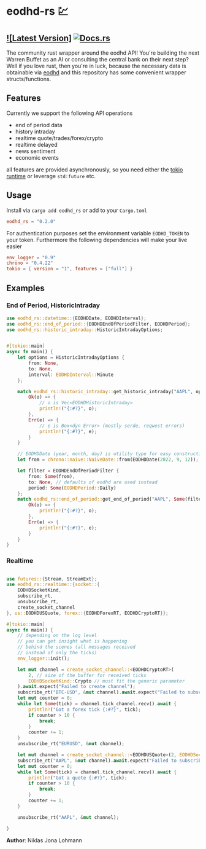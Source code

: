 # eodhd-rs 💹 
## [![Latest Version]][crates.io]  [![Docs.rs](https://img.shields.io/badge/docs-latest-blue.svg?style=flat-square)][docs.rs]

[crates.io]: https://crates.io/crates/eodhd_rs
[docs.rs]: https://docs.rs/eodhd_rs

The community rust wrapper around the eodhd API!
You're building the next Warren Buffet as an AI
or consulting the central bank on their next step?
Well if you love rust, then you're in luck, because
the necessary data is obtainable via [eodhd](https://eodhistoricaldata.com/)
and this repository has some convenient wrapper structs/functions.

## Features
Currently we support the following API operations

- end of period data
- history intraday
- realtime quote/trades/forex/crypto 
- realtime delayed
- news sentiment
- economic events

all features are provided asynchronously, so you need
either the [tokio runtime](https://tokio.rs/) or leverage `std:future` etc.

## Usage
Install via `cargo add eodhd_rs`
or add to your `Cargo.toml`


```toml
eodhd_rs = "0.2.0"
```


For authentication purposes set the environment
variable `EODHD_TOKEN` to your token.
Furthermore the following dependencies will make your live easier
```toml
env_logger = "0.9"
chrono = "0.4.22"
tokio = { version = "1", features = ["full"] }
```

## Examples

### End of Period, HistoricIntraday

```rust
use eodhd_rs::datetime::{EODHDDate, EODHDInterval};
use eodhd_rs::end_of_period::{EODHDEndOfPeriodFilter, EODHDPeriod};
use eodhd_rs::historic_intraday::HistoricIntradayOptions;


#[tokio::main]
async fn main() {
    let options = HistoricIntradayOptions {
        from: None,
        to: None,
        interval: EODHDInterval::Minute
    };

    match eodhd_rs::historic_intraday::get_historic_intraday("AAPL", options).await {
        Ok(o) => {
            // o is Vec<EODHDHistoricIntraday>
            println!("{:#?}", o);
        },
        Err(e) => {
            // e is Box<dyn Error> (mostly serde, reqwest errors)
            println!("{:#?}", e);
        }
    }

    // EODHDDate (year, month, day) is utility type for easy construction of chrono's NaiveDates
    let from = chrono::naive::NaiveDate::from(EODHDDate(2022, 9, 12));

    let filter = EODHDEndOfPeriodFilter {
        from: Some(from),
        to: None, // defaults of eodhd are used instead
        period: Some(EODHDPeriod::Daily)
    };
    match eodhd_rs::end_of_period::get_end_of_period("AAPL", Some(filter)).await {
        Ok(o) => {
            println!("{:#?}", o);
        },
        Err(e) => {
            println!("{:#?}", e);
        }
    }
}
```

### Realtime 

```rust

use futures::{Stream, StreamExt};
use eodhd_rs::realtime::{socket::{
    EODHDSocketKind, 
    subscribe_rt, 
    unsubscribe_rt,
    create_socket_channel
}, us::EODHDUSQuote, forex::{EODHDForexRT, EODHDCryptoRT}};

#[tokio::main]
async fn main() {
    // depending on the log level
    // you can get insight what is happening
    // behind the scenes (all messages received
    // instead of only the ticks)
    env_logger::init();

    let mut channel = create_socket_channel::<EODHDCryptoRT>(
        2, // size of the buffer for received ticks
        EODHDSocketKind::Crypto // must fit the generic parameter
    ).await.expect("Failed to create channel");
    subscribe_rt("BTC-USD", &mut channel).await.expect("Failed to subscribe to ticker");
    let mut counter = 0;
    while let Some(tick) = channel.tick_channel.recv().await {
        println!("Got a forex tick {:#?}", tick);
        if counter > 10 {
            break;
        }
        counter += 1;
    }
    unsubscribe_rt("EURUSD", &mut channel);

    let mut channel = create_socket_channel::<EODHDUSQuote>(2, EODHDSocketKind::Quote).await.expect("Failed to create channel");
    subscribe_rt("AAPL", &mut channel).await.expect("Failed to subscribe to ticker");
    let mut counter = 0;
    while let Some(tick) = channel.tick_channel.recv().await {
        println!("Got a quote {:#?}", tick);
        if counter > 10 {
            break;
        }
        counter += 1;
    }

    unsubscribe_rt("AAPL", &mut channel);

}
```

**Author**: Niklas Jona Lohmann
